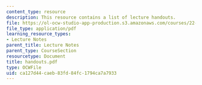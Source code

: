 ```yaml
---
content_type: resource
description: This resource contains a list of lecture handouts.
file: https://ol-ocw-studio-app-production.s3.amazonaws.com/courses/22-314j-structural-mechanics-in-nuclear-power-technology-fall-2006/ca127d44caeb83fd84fc1794ca7a7933_handouts.pdf
file_type: application/pdf
learning_resource_types:
- Lecture Notes
parent_title: Lecture Notes
parent_type: CourseSection
resourcetype: Document
title: handouts.pdf
type: OCWFile
uid: ca127d44-caeb-83fd-84fc-1794ca7a7933
---
```

